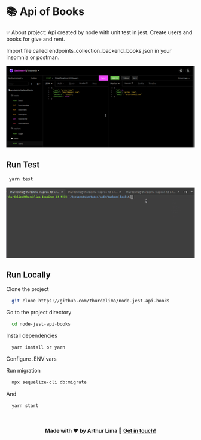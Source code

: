 # 📚 Api of Books

 💡 About project:
Api created by node with unit test in jest. Create users and books for give and rent.


Import file called endpoints_collection_backend_books.json in your insomnia or postman.

<div align="center" >
  <img src="./test_insomnia.gif">
</div>


## Run Test

```bash
 yarn test
```

<div align="center" >
  <img src="./unit_test.gif">
</div>


## Run Locally

Clone the project

```bash
  git clone https://github.com/thurdelima/node-jest-api-books
```

Go to the project directory

```bash
  cd node-jest-api-books
```

Install dependencies

```bash
  yarn install or yarn
```

Configure .ENV vars


Run migration

```bash
  npx sequelize-cli db:migrate

```

And

```bash
  yarn start

```


<br/>

<h4 align="center">
  

Made with ♥   by Arthur Lima :wave: [Get in touch!](https://www.linkedin.com/in/arthur-lima-294ab0103/)
</h4>

